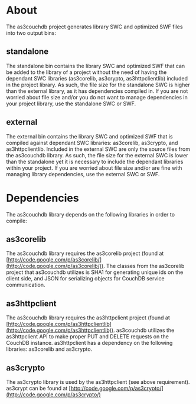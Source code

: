 # About

The as3couchdb project generates library SWC and optimized SWF files into two output bins:

## standalone

The standalone bin contains the library SWC and optimized SWF that can be added to the library
of a project without the need of having the dependant SWC libraries (as3corelib, as3crypto, as3httpclientlib)
included in the project library. As such, the file size for the standalone SWC is higher than the 
external library, as it has dependencies compiled in. If you are not worried about file size and/or
you do not want to manage dependencies in your project library, use the standalone SWC or SWF.

## external

The external bin contains the library SWC and optimized SWF that is compiled against dependant SWC libraries:
as3corelib, as3crypto, and as3httpclientlib. Included in the external SWC are only the source files 
from the as3couchdb library. As such, the file size for the external SWC is lower than the standalone
yet it is necessary to include the dependant libraries within your project. If you are worried about
file size and/or are fine with managing library dependencies, use the external SWC or SWF.

# Dependencies

The as3couchdb library depends on the following libraries in order to compile:

## as3corelib

The as3couchdb library requires the as3corelib project (found at [http://code.google.com/p/as3corelib/](http://code.google.com/p/as3corelib/)).
The classes from the as3corelib project that as3couchdb utilizes is SHA1 for generating unique ids
on the client side, and JSON for serializing objects for CouchDB service communication.

## as3httpclient

The as3couchdb library requires the as3httpclient project (found at [http://code.google.com/p/as3httpclientlib](http://code.google.com/p/as3httpclientlib)).
as3couchdb utilizes the as3httpclient API to make proper PUT and DELETE requests on the CouchDB instance.
as3httpclient has a dependency on the following libraries: as3corelib and as3crypto.

## as3crypto

The as3crypto library is used by the as3httpclient (see above requirement).
as3crypt can be found at [http://code.google.com/p/as3crypto/](http://code.google.com/p/as3crypto/)